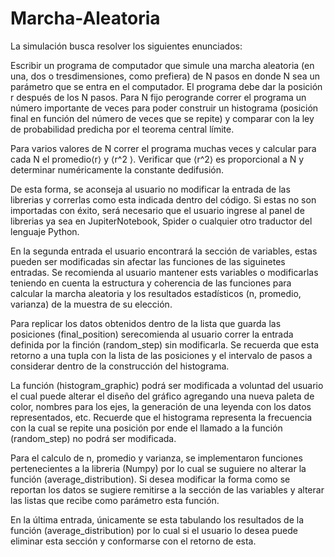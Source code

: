 # Marcha-Aleatoria

La simulación busca resolver los siguientes enunciados:

Escribir un programa de computador que simule una marcha aleatoria (en una, dos o tresdimensiones, como prefiera) de N pasos en donde N sea un parámetro que se entra en el computador. El programa debe dar la posición r después de los N pasos. Para N fijo perogrande correr el programa un número importante de veces para poder construir un histograma (posición final en función del número de veces que se repite) y comparar con la ley de probabilidad predicha por el teorema central límite.

Para varios valores de N correr el programa muchas veces y calcular para cada N el promedio⟨r⟩ y ⟨r^2 ⟩. Verificar que ⟨r^2⟩ es proporcional a N y determinar numéricamente la constante dedifusión.

De esta forma, se aconseja al usuario no modificar la entrada de las librerias y correrlas como esta indicada dentro del código. Si estas no son importadas con éxito, será necesario que el usuario ingrese al panel de librerias ya sea en JupiterNotebook, Spider o cualquier otro traductor del lenguaje Python.

En la segunda entrada el usuario encontrará la sección de variables, estas pueden ser modificadas sin afectar las funciones de las siguinetes entradas. Se recomienda al usuario mantener ests variables o modificarlas teniendo en cuenta la estructura y coherencia de las funciones para calcular la marcha aleatoria y los resultados estadísticos (n, promedio, varianza) de la muestra de su elección.

Para replicar los datos obtenidos dentro de la lista que guarda las posiciones (final_position) serecomienda al usuario correr la entrada definida por la finción (random_step) sin modificarla. Se recuerda que esta retorno a una tupla con la lista de las posiciones y el intervalo de pasos a considerar dentro de la construcción del histograma.

La función (histogram_graphic) podrá ser modificada a voluntad del usuario el cual puede alterar el diseño del gráfico agregando una nueva paleta de color, nombres para los ejes, la generación de una leyenda con los datos representados, etc. Recuerde que el histograma representa la frecuencia con la cual se repite una posición por ende el llamado a la función (random_step) no podrá ser modificada.

Para el calculo de n, promedio y varianza, se implementaron funciones pertenecientes a la libreria (Numpy) por lo cual se suguiere no alterar la función (average_distribution). Si desea modificar la forma como se reportan los datos se sugiere remitirse a la sección de las variables y alterar las listas que recibe como parámetro esta función.

En la última entrada, únicamente se esta tabulando los resultados de la función (average_distribution) por lo cual si el usuario lo desea puede eliminar esta sección y conformarse con el retorno de esta.
